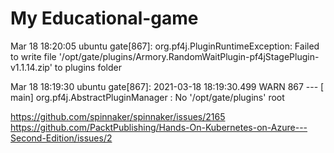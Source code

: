 # My Educational-game
Mar 18 18:20:05 ubuntu gate[867]: org.pf4j.PluginRuntimeException: Failed to write file '/opt/gate/plugins/Armory.RandomWaitPlugin-pf4jStagePlugin-v1.1.14.zip' to plugins folder

Mar 18 18:19:30 ubuntu gate[867]: 2021-03-18 18:19:30.499  WARN 867 --- [           main] org.pf4j.AbstractPluginManager           : No '/opt/gate/plugins' root

https://github.com/spinnaker/spinnaker/issues/2165
https://github.com/PacktPublishing/Hands-On-Kubernetes-on-Azure---Second-Edition/issues/2
